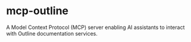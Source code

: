 # mcp-outline
A Model Context Protocol (MCP) server enabling AI assistants to interact with Outline documentation services.
